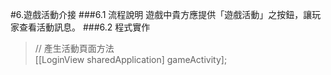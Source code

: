 #6.遊戲活動介接
###6.1 流程說明
遊戲中貴方應提供「遊戲活動」之按鈕，讓玩家查看活動訊息。
###6.2 程式實作
>// 產生活動頁面方法<br>
>[[LoginView sharedApplication] gameActivity];

